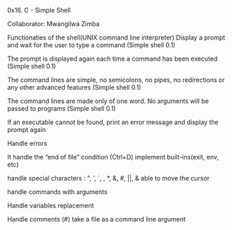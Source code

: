0x16. C - Simple Shell

Collaborator: Mwangilwa Zimba

Functionaties of the shell(UNIX command line interpreter)
Display a prompt and wait for the user to type a command (Simple shell 0.1)

The prompt is displayed again each time a command has been executed (Simple shell 0.1)

The command lines are simple, no semicolons, no pipes, no redirections or any other advanced features (Simple shell 0.1)

The command lines are made only of one word. No arguments will be passed to programs (Simple shell 0.1)

If an executable cannot be found, print an error message and display the prompt again

Handle errors

It handle the “end of file” condition (Ctrl+D) implement built-ins(exit, env, etc)

handle special characters : ", ', `, , *, &, #, ||, & able to move the cursor

handle commands with arguments

Handle variables replacement

Handle comments (#) take a file as a command line argument
